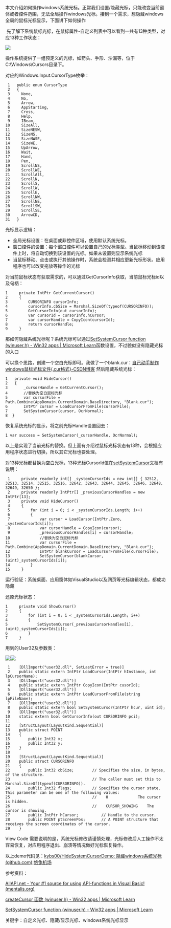 
本文介绍如何操作windows系统光标。正常我们设置/隐藏光标，只能改变当前窗体或者控件范围，无法全局操作windows光标。接到一个需求，想隐藏windows全局的鼠标光标显示，下面讲下如何操作


 先了解下系统鼠标光标，在鼠标属性\-自定义列表中可以看到一共有13种类型，对应13种工作状态：


![](https://img2024.cnblogs.com/blog/685541/202410/685541-20241022150629468-1332004361.png)


操作系统提供了一组预定义的光标，如箭头、手形、沙漏等，位于 C:\\Windows\\Cursors目录下。


对应的Windows.Input.CursorType枚举：




```
 1   public enum CursorType
 2   {
 3     None,
 4     No,
 5     Arrow,
 6     AppStarting,
 7     Cross,
 8     Help,
 9     IBeam,
10     SizeAll,
11     SizeNESW,
12     SizeNS,
13     SizeNWSE,
14     SizeWE,
15     UpArrow,
16     Wait,
17     Hand,
18     Pen,
19     ScrollNS,
20     ScrollWE,
21     ScrollAll,
22     ScrollN,
23     ScrollS,
24     ScrollW,
25     ScrollE,
26     ScrollNW,
27     ScrollNE,
28     ScrollSW,
29     ScrollSE,
30     ArrowCD,
31   }
```


光标显示逻辑：


* 全局光标设置：在桌面或非控件区域，使用默认系统光标。
* 窗口控件的设置：每个窗口控件可以设置自己的光标类型。当鼠标移动到该控件上时，将自动切换到该设置的光标。如果未设置则显示系统光标
* 当鼠标移动、点击或执行其他操作时，系统会检测并相应更新光标形状。应用程序也可以改变拖放等操作的光标


对当前鼠标状态有获取需求的，可以通过GetCursorInfo获取，当前鼠标光标id以及句柄：




```
1     private IntPtr GetCurrentCursor()
2     {
3         CURSORINFO cursorInfo;
4         cursorInfo.cbSize = Marshal.SizeOf(typeof(CURSORINFO));
5         GetCursorInfo(out cursorInfo);
6         var cursorId = cursorInfo.hCursor;
7         var cursorHandle = CopyIcon(cursorId);
8         return cursorHandle;
9     }
```


那如何隐藏系统光标呢？系统光标可以通过[SetSystemCursor function (winuser.h) \- Win32 apps \| Microsoft Learn](https://github.com)函数设置，不过貌似没有隐藏光标的入口


可以换个思路，创建一个空白光标即可。我做了一个blank.cur：[自己动手制作 windows鼠标光标文件(.cur格式)\-CSDN博客](https://github.com)
然后隐藏系统光标：




```
1   private void HideCursor()
2   {
3       _cursorHandle = GetCurrentCursor();
4       //替换为空白鼠标光标
5       var cursorFile = Path.Combine(AppDomain.CurrentDomain.BaseDirectory, "Blank.cur");
6       IntPtr cursor = LoadCursorFromFile(cursorFile);
7       SetSystemCursor(cursor, OcrNormal);
8  }
```


恢复系统光标的显示，将之前光标Handle设置回去：




```
1 var success = SetSystemCursor(_cursorHandle, OcrNormal);
```


以上是实现了当前光标的替换。但上面有介绍过鼠标光标状态有13种，会根据应用程序状态进行切换，所以其它光标也要处理。


对13种光标都替换为空白光标，13种光标CursorId值在[setSystemCursor](https://github.com)文档有说明：




```
 1     private readonly int[] _systemCursorIds = new int[] { 32512, 32513, 32514, 32515, 32516, 32642, 32643, 32644, 32645, 32646, 32648, 32649, 32650 };
 2     private readonly IntPtr[] _previousCursorHandles = new IntPtr[13];
 3     private void HideCursor()
 4     {
 5         for (int i = 0; i < _systemCursorIds.Length; i++)
 6         {
 7             var cursor = LoadCursor(IntPtr.Zero, _systemCursorIds[i]);
 8             var cursorHandle = CopyIcon(cursor);
 9             _previousCursorHandles[i] = cursorHandle;
10             //替换为空白鼠标光标
11             var cursorFile = Path.Combine(AppDomain.CurrentDomain.BaseDirectory, "Blank.cur");
12             IntPtr blankCursor = LoadCursorFromFile(cursorFile);
13             SetSystemCursor(blankCursor, (uint)_systemCursorIds[i]);
14         }
15     }
```


运行验证：系统桌面、应用窗体如VisualStudio以及网页等光标编辑状态，都成功隐藏


还原光标状态：




```
1     private void ShowCursor()
2     {
3         for (int i = 0; i < _systemCursorIds.Length; i++)
4         {
5             SetSystemCursor(_previousCursorHandles[i], (uint)_systemCursorIds[i]);
6         }
7     }
```


用到的User32及参数类：


![](https://images.cnblogs.com/OutliningIndicators/ContractedBlock.gif)![](https://images.cnblogs.com/OutliningIndicators/ExpandedBlockStart.gif)


```
 1    [DllImport("user32.dll", SetLastError = true)]
 2    public static extern IntPtr LoadCursor(IntPtr hInstance, int lpCursorName);
 3    [DllImport("user32.dll")]
 4    public static extern IntPtr CopyIcon(IntPtr cusorId);
 5    [DllImport("user32.dll")]
 6    public static extern IntPtr LoadCursorFromFile(string lpFileName);
 7    [DllImport("user32.dll")]
 8    public static extern bool SetSystemCursor(IntPtr hcur, uint id);
 9    [DllImport("user32.dll")]
10    static extern bool GetCursorInfo(out CURSORINFO pci);
11 
12    [StructLayout(LayoutKind.Sequential)]
13    public struct POINT
14    {
15        public Int32 x;
16        public Int32 y;
17    }
18 
19    [StructLayout(LayoutKind.Sequential)]
20    public struct CURSORINFO
21    {
22        public Int32 cbSize;        // Specifies the size, in bytes, of the structure. 
23                                    // The caller must set this to Marshal.SizeOf(typeof(CURSORINFO)).
24        public Int32 flags;         // Specifies the cursor state. This parameter can be one of the following values:
25                                    //    0             The cursor is hidden.
26                                    //    CURSOR_SHOWING    The cursor is showing.
27        public IntPtr hCursor;          // Handle to the cursor. 
28        public POINT ptScreenPos;       // A POINT structure that receives the screen coordinates of the cursor. 
29    }
```


View Code
需要说明的是，系统光标修改请谨慎处理，光标修改后人工操作不太容易恢复，对应用程序退出、崩溃等情况做好光标恢复操作。


以上demo代码见：[kybs00/HideSystemCursorDemo: 隐藏windows系统光标 (github.com)](https://github.com):[悠兔机场](https://xinnongbo.com) 


参考资料：


[AllAPI.net \- Your \#1 source for using API\-functions in Visual Basic! (mentalis.org)](https://github.com)


[createCursor 函数 (winuser.h) \- Win32 apps \| Microsoft Learn](https://github.com)


[SetSystemCursor function (winuser.h) \- Win32 apps \| Microsoft Learn](https://github.com)


关键字：自定义光标、隐藏/显示光标、windows系统光标显示


